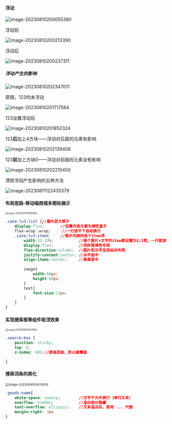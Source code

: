 #### 浮动

![image-20230810200055380](C:\Users\asus\OneDrive\桌面\笔记\images\image-20230810200055380.png)

浮动前

![image-20230810200213390](C:\Users\asus\OneDrive\桌面\笔记\images\image-20230810200213390.png)

浮动后

![image-20230810200237311](C:\Users\asus\OneDrive\桌面\笔记\images\image-20230810200237311.png)





##### 浮动产生的影响

![image-20230810202347011](C:\Users\asus\OneDrive\桌面\笔记\images\image-20230810202347011.png)

原图，123均未浮动

![image-20230810201717564](C:\Users\asus\OneDrive\桌面\笔记\images\image-20230810201717564.png)

123设置浮动后

![image-20230810201852324](C:\Users\asus\OneDrive\桌面\笔记\images\image-20230810201852324.png)

123**后**加上4方块——浮动对后面的元素有影响

![image-20230810202139406](C:\Users\asus\OneDrive\桌面\笔记\images\image-20230810202139406.png)

123**前**加上方块0——浮动对前面的元素没有影响

![image-20230810202210450](C:\Users\asus\OneDrive\桌面\笔记\images\image-20230810202210450.png)

清除浮动产生影响的五种方法

![image-20230811122435379](C:\Users\asus\OneDrive\桌面\笔记\images\image-20230811122435379.png)







#### 布局思路-移动端商城多图标展示

<img src="C:\Users\asus\OneDrive\桌面\笔记\images\image-20230815151855562.png" alt="image-20230815151855562" style="zoom:50%;" />

```css
.cate-lv3-list {//最外层大框子
	display:flex;		//设置内容元素为弹性盒子
    flex-wrap：wrap;		//一行放不下自动换行
    .cate-lv3-item{		//框子内部的各个item项
        width:33.33%;			//每个图片+文字的item都设置为1/3宽，一行能放下3个item
        display:flex;			//同样是弹性布局
        flex-direction:column;	//图片和文字呈现纵向布局
        justify-content:center;	//水平居中
        align-items:center;		//垂直居中
        
        image{
            width:60px;
            height:60px;
        }
        text{
            font-size:12px;
        }
    }
}
```





#### 实现搜索框等组件吸顶效果

<img src="C:\Users\asus\OneDrive\桌面\笔记\images\image-20230816114217964.png" alt="image-20230816114217964" style="zoom:50%;" />

```css
.search-box {
	position: sticky;
	top: 0;	
    z-index: 999;//提高层级，防止被覆盖

}
```





#### 搜索词条的美化

<img src="C:\Users\asus\OneDrive\桌面\笔记\images\image-20230816153012878.png" alt="image-20230816153012878" style="zoom:67%;" />

```css
.goods-name{
    white-space: nowarp;		//文字不允许换行（单行文本）
    overflow: hidden;			//溢出部分隐藏
    text-overflow: ellipsis;	//文本溢出后，使用 ... 代替
    margin-right: 3px
}
```





